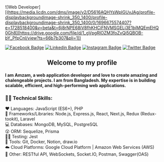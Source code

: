 ![Web Developer][(https://media.licdn.com/dms/image/v2/D5616AQHYsWpIGUvJAg/profile-displaybackgroundimage-shrink_350_1400/profile-displaybackgroundimage-shrink_350_1400/0/1696675574407?e=1728518400&v=beta&t=6j8rNPE68iV8fhKHCiFNVMSGELj3E1bjMQEmEHQ0Gh8](https://drive.google.com/file/d/1_gVpgRlOZM3foZvQj5QBOB-bY_PfpCnl/view?ts=66b7b307&pli=1))


[![Facebook Badge](https://img.shields.io/badge/Facebook-1877F2?style=for-the-badge&logo=facebook&logoColor=white)](https://facebook.com/tipu.shoultan) [![Linkedin Badge](https://img.shields.io/badge/LinkedIn-0077B5?style=for-the-badge&logo=linkedin&logoColor=white)](https://www.linkedin.com/in/amzamul-haque/) [![Instagram Badge](https://img.shields.io/badge/Instagram-E4405F?style=for-the-badge&logo=instagram&logoColor=white)](https://instagram.com/enzam.webdeveloper)  [![Twitter Badge](https://img.shields.io/badge/Twitter-14171A?style=for-the-badge&logo=twitter&logoColor=white)](https://x.com/ahaquebd12) 


<div align="center">
  <h2> Welcome to my profile</h2> 
</div>

#### I am Amzam, a web application developer and love to create amazing and chalengeable projects. I am from Bangladesh. My expertise is in building scalable, efficient, and high-performing web applications.

### 🧑‍💻 Technical Skills:

  ❤️ Languages: JavaScript (ES6+), PHP  <br/>
  🎁 Frameworks/Libraries: Node.js, Express.js, React, Next.js, Redux (Redux-tookit), Laravel <br/>
  💻 Databases: MongoDB, MySQL, PostgreSQL <br/>
  😲 ORM: Sequelize, Prisma <br/>
  🤷‍♂️ Testing: Jest <br/>
  🧰 Tools: Git, Docker, Notion, draw.io <br/>
  ☁️ Cloud Platforms: Google Cloud Platform | Amazon Web Services (AWS) <br/>
  💖 Other: RESTful API, WebSockets, Socket.IO, Postman, Swagger(OAS)<br/>
